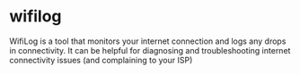 # wifilog
WifiLog is a tool that monitors your internet connection and logs any drops in connectivity. It can be helpful for diagnosing and troubleshooting internet connectivity issues (and complaining to your ISP)
